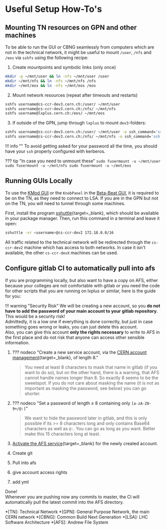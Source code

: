 # Useful Setup How-To's

## Mounting TN resources on GPN and other machines

To be able to run the GUI or CBNG seamlessly from computers which are not in the technical network, it might be useful to mount `/user`, `/nfs` and `/eos` via `sshfs` using the following recipe:

1. Create mountpoints and symbolic links (only once)
```bash
mkdir -p ~/mnt/user && ln -nfs ~/mnt/user /user
mkdir ~/mnt/nfs && ln -nfs ~/mnt/nfs /nfs
mkdir ~/mnt/eos && ln -nfs ~/mnt/eos /eos
```
2. Mount network resources (repeat after timeouts and restarts)
```bash
sshfs username@cs-ccr-dev3.cern.ch:/user/ ~/mnt/user
sshfs username@cs-ccr-dev3.cern.ch:/nfs/ ~/mnt/nfs
sshfs username@lxplus.cern.ch:/eos/ ~/mnt/eos
```
3. If outside of the GPN, jump through `lxplus` to mount `dev3`-folders:
```bash
sshfs username@cs-ccr-dev3.cern.ch:/user/ ~/mnt/user -o ssh_command='ssh -t username@lxplus.cern.ch ssh'
sshfs username@cs-ccr-dev3.cern.ch:/nfs/ ~/mnt/nfs -o ssh_command='ssh -t username@lxplus.cern.ch ssh'
```

!!! info ""
    To avoid getting asked for your password all the time, you should have your `ssh` properly configured with kerberos.

??? tip "In case you need to unmount these"
    ```
    sudo fusermount -u ~/mnt/user
    sudo fusermount -u ~/mnt/nfs
    sudo fusermount -u ~/mnt/eos
    ```

## Running GUIs Locally

To use the [KMod GUI][kmod_gui] or the `KnobPanel` in the [Beta-Beat GUI][bb_gui], it is required to be on the TN, as they need to connect to LSA.
If you are in the GPN but not on the TN, you will need to tunnel through some machines.

First, install the program [sshuttle][sshuttle]{target=_blank}, which should be available in your package manager.
Then, run this command in a terminal and leave it open:
```bash
sshuttle -vr <username>@cs-ccr-dev2 172.18.0.0/16
```

All traffic related to the technical network will be redirected through the `cs-ccr-dev2` machine which has access to both networks. In case it isn't available, the other `cs-ccr-devX` machines can be used. 


## Configure gitlab CI to automatically pull into afs

If you are programming locally, but also want to have a copy on AFS, either because your colleges are not comfortable with gitlab or you need the code for other scripts that you are running on lxplus or similar, here is the guide for you:

!!! warning "Security Risk"
    We will be creating a new account, so you **do not have to add the password of your main account to your gitlab repository**.
    This would be a security risk!<br>
    Admittedly, it is a low one if everything is done correctly, but just in case something goes wrong or leaks, you can just delete this account.<br>
    Also, you can give this account **only the rights necessary** to write to AFS in the first place and do not risk that anyone can access other sensible information.

1. ??? nodeco "Create a new service account, via the [CERN account management][new_account]{target=_blank}, of length 8."   
    > You need at least 8 characters to mask that name in gitlab (if you want to do so), but on the other hand, there is a warning, that AFS cannot handle names longer than 8.
    > So exactly 8 seems to be the sweetspot.
    > If you do not care about masking the name (it is not as important as masking the password, see below) you can go shorter.

1. ??? nodeco "Set a password of length &GreaterEqual; 8 containing only `[a-zA-Z0-9+/@:]`"
    > We want to hide the password later in gitlab, and this is only possible if its >= 8 characters long and only contains Base64 characters as well as `@:`.
    > You can go as long as you want. Better make this 15 characters long at least.


2. [Activate the AFS service][afs_services]{target=_blank} for the newly created account.
3. Create git
4. Pull into afs
5. give account access rights
6. add yml

Done!<br>
Whenever you are pushing now any commits to master, the CI will automatically pull the latest commit into the AFS directory.


*[TN]: Technical Network
*[GPN]: General Purpose Network, the main CERN network
*[CBNG]: Common Build Next Generation
*[LSA]: LHC Software Architecture
*[AFS]: Andrew File System

[sshuttle]: https://sshuttle.readthedocs.io/en/stable/

[kmod_gui]: ../../guis/kmod/gui.md
[bb_gui]: ../../guis/betabeat/gui.md



[new_account]: https://account.cern.ch/account/Management/NewAccount.aspx
[afs_services]: https://resources.web.cern.ch/resources/Manage/AFS/Default.aspx
